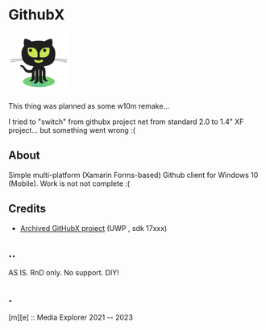 # GithubX

![GithubX](assets/Icon/Octocat.png)

This thing was planned as some w10m remake... 

I tried to "switch" from githubx project net from standard 2.0 to 1.4" XF project... but something went wrong :(

## About 

Simple multi-platform (Xamarin Forms-based) Github client for Windows 10 (Mobile). Work is not not complete :(

## Credits
- [Archived GitHubX project](https://github.com/prajjwaldimri/GithubXamarin) (UWP , sdk 17xxx) 


## ..
AS IS. RnD only. No support. DIY!

## .
[m][e] :: Media Explorer 2021 -- 2023


  

